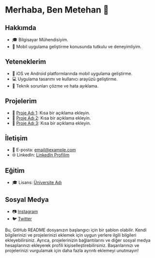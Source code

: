 # Merhaba, Ben Metehan  👋

## Hakkımda
- 🎓 Bilgisayar Mühendisiyim.
- 💼 Mobil uygulama geliştirme konusunda tutkulu ve deneyimliyim.

## Yeteneklerim
- 📱 iOS ve Android platformlarında mobil uygulama geliştirme.
- 💻 Uygulama tasarımı ve kullanıcı arayüzü geliştirme.
- 🔨 Teknik sorunları çözme ve hata ayıklama.

## Projelerim
- 📱 [Proje Adı 1](link): Kısa bir açıklama ekleyin.
- 📱 [Proje Adı 2](link): Kısa bir açıklama ekleyin.
- 📱 [Proje Adı 3](link): Kısa bir açıklama ekleyin.

## İletişim
- 📧 E-posta: email@example.com
- 🌐 LinkedIn: [LinkedIn Profilim](LinkedIn_profil_linki)

## Eğitim
- 🎓 Lisans: [Üniversite Adı](üniversite_linki)

## Sosyal Medya
- 📷 [Instagram](Instagram_profil_linki)
- 🐦 [Twitter](Twitter_profil_linki)

Bu, GitHub README dosyanızın başlangıcı için bir şablon olabilir. Kendi bilgilerinizi ve projelerinizi eklemek için uygun yerlere ilgili bilgileri ekleyebilirsiniz. Ayrıca, projelerinizin bağlantılarını ve diğer sosyal medya hesaplarınızı ekleyerek profili kişiselleştirebilirsiniz. Başarılarınızı ve projelerinizi vurgulamak için daha fazla ayrıntı eklemeyi unutmayın!





<!--
**Metehan-DER/Metehan-DER** is a ✨ _special_ ✨ repository because its `README.md` (this file) appears on your GitHub profile.

Here are some ideas to get you started:

- 🔭 I’m currently working on ...
- 🌱 I’m currently learning ...
- 👯 I’m looking to collaborate on ...
- 🤔 I’m looking for help with ...
- 💬 Ask me about ...
- 📫 How to reach me: ...
- 😄 Pronouns: ...
- ⚡ Fun fact: ...
-->
